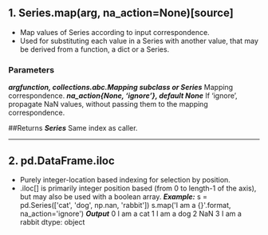 ## 1. Series.map(arg, na_action=None)[source]
  * Map values of Series according to input correspondence.
  * Used for substituting each value in a Series with another value, that may be derived from a function, a dict or a Series.

### Parameters
  ***argfunction, collections.abc.Mapping subclass or Series***
    Mapping correspondence.
  ***na_action{None, ‘ignore’}, default None***
    If ‘ignore’, propagate NaN values, without passing them to the mapping correspondence.

##Returns
  ***Series***
  Same index as caller.
  
---
  ## 2. pd.DataFrame.iloc
  * Purely integer-location based indexing for selection by position.
  * .iloc[] is primarily integer position based (from 0 to length-1 of the axis), but may also be used with a boolean array.
  ***Example:***
  s = pd.Series(['cat', 'dog', np.nan, 'rabbit'])
  s.map('I am a {}'.format, na_action='ignore')
  ***Output***
  0     I am a cat
  1     I am a dog
  2            NaN
  3  I am a rabbit
  dtype: object
